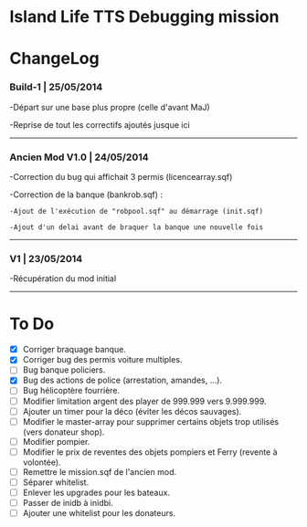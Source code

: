 Island Life TTS Debugging mission 
========

ChangeLog
========

### Build-1 | 25/05/2014

-Départ sur une base plus propre (celle d'avant MaJ)

-Reprise de tout les correctifs ajoutés jusque ici

***
### Ancien Mod V1.0 | 24/05/2014
-Correction du bug qui affichait 3 permis (licencearray.sqf)

-Correction de la banque (bankrob.sqf) :

	-Ajout de l'exécution de "robpool.sqf" au démarrage (init.sqf)
  
	-Ajout d'un delai avant de braquer la banque une nouvelle fois
	
***
### V1 | 23/05/2014

-Récupération du mod initial




***
To Do
========

- [x] Corriger braquage banque.
- [x] Corriger bug des permis voiture multiples.
- [ ] Bug banque policiers.
- [x] Bug des actions de police (arrestation, amandes, ...).
- [ ] Bug hélicoptère fourrière.
- [ ] Modifier limitation argent des player de 999.999 vers 9.999.999.
- [ ] Ajouter un timer pour la déco (éviter les décos sauvages).
- [ ] Modifier le master-array pour supprimer certains objets trop utilisés (vers donateur shop).
- [ ] Modifier pompier.
- [ ] Modifier le prix de reventes des objets pompiers et Ferry (revente à volontée).
- [ ] Remettre le mission.sqf de l'ancien mod.
- [ ] Séparer whitelist.
- [ ] Enlever les upgrades pour les bateaux.
- [ ] Passer de inidb à inidbi.
- [ ] Ajouter une whitelist pour les donateurs.
